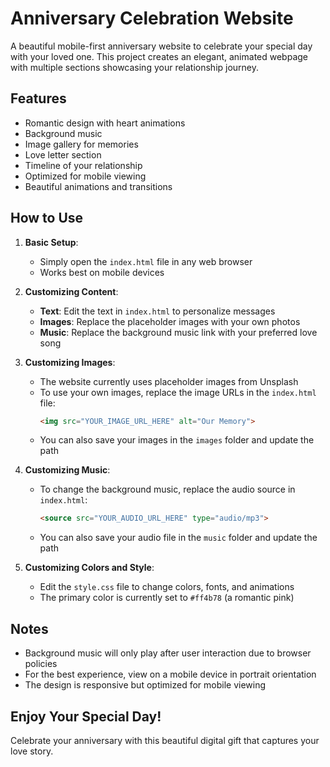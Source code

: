 # Anniversary Celebration Website

A beautiful mobile-first anniversary website to celebrate your special day with your loved one. This project creates an elegant, animated webpage with multiple sections showcasing your relationship journey.

## Features

- Romantic design with heart animations
- Background music
- Image gallery for memories
- Love letter section
- Timeline of your relationship
- Optimized for mobile viewing
- Beautiful animations and transitions

## How to Use

1. **Basic Setup**:
   - Simply open the `index.html` file in any web browser
   - Works best on mobile devices

2. **Customizing Content**:
   - **Text**: Edit the text in `index.html` to personalize messages
   - **Images**: Replace the placeholder images with your own photos
   - **Music**: Replace the background music link with your preferred love song

3. **Customizing Images**:
   - The website currently uses placeholder images from Unsplash
   - To use your own images, replace the image URLs in the `index.html` file:
     ```html
     <img src="YOUR_IMAGE_URL_HERE" alt="Our Memory">
     ```
   - You can also save your images in the `images` folder and update the path

4. **Customizing Music**:
   - To change the background music, replace the audio source in `index.html`:
     ```html
     <source src="YOUR_AUDIO_URL_HERE" type="audio/mp3">
     ```
   - You can also save your audio file in the `music` folder and update the path

5. **Customizing Colors and Style**:
   - Edit the `style.css` file to change colors, fonts, and animations
   - The primary color is currently set to `#ff4b78` (a romantic pink)

## Notes

- Background music will only play after user interaction due to browser policies
- For the best experience, view on a mobile device in portrait orientation
- The design is responsive but optimized for mobile viewing

## Enjoy Your Special Day!

Celebrate your anniversary with this beautiful digital gift that captures your love story. 